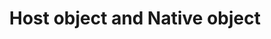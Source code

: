 ---
id: js_host_native
title: Host object and Native object
sidebar_label: Host object and Native object
---